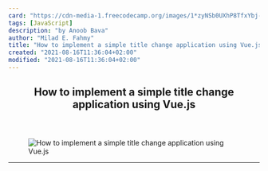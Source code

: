 ```yaml
---
card: "https://cdn-media-1.freecodecamp.org/images/1*zyNSb0UXhP8TfxYbj-GNWg.png"
tags: [JavaScript]
description: "by Anoob Bava"
author: "Milad E. Fahmy"
title: "How to implement a simple title change application using Vue.js"
created: "2021-08-16T11:36:04+02:00"
modified: "2021-08-16T11:36:04+02:00"
---
```

<div class="site-wrapper">
<main id="site-main" class="site-main outer">
<div class="inner">
<article class="post-full post tag-javascript tag-vuejs tag-tech tag-programming tag-technology ">
<header class="post-full-header">
<h1 class="post-full-title">How to implement a simple title change application using Vue.js</h1>
</header>
<figure class="post-full-image">
<picture>
<source media="(max-width: 700px)" sizes="1px" srcset="data:image/gif;base64,R0lGODlhAQABAIAAAAAAAP///yH5BAEAAAAALAAAAAABAAEAAAIBRAA7 1w">
<source media="(min-width: 701px)" sizes="(max-width: 800px) 400px,
(max-width: 1170px) 700px,
1400px" srcset="https://cdn-media-1.freecodecamp.org/images/1*zyNSb0UXhP8TfxYbj-GNWg.png 300w,
https://cdn-media-1.freecodecamp.org/images/1*zyNSb0UXhP8TfxYbj-GNWg.png 600w,
https://cdn-media-1.freecodecamp.org/images/1*zyNSb0UXhP8TfxYbj-GNWg.png 1000w,
https://cdn-media-1.freecodecamp.org/images/1*zyNSb0UXhP8TfxYbj-GNWg.png 2000w">
<img onerror="this.style.display='none'" src="https://cdn-media-1.freecodecamp.org/images/1*zyNSb0UXhP8TfxYbj-GNWg.png" alt="How to implement a simple title change application using Vue.js">
</picture>
</figure>
<section class="post-full-content">
<div class="post-content medium-migrated-article">
</div>
<hr>
</section>
</article>
</div>
</main>
</div>
<!-- Google Tag Manager (noscript) -->
<!-- End Google Tag Manager (noscript) -->
